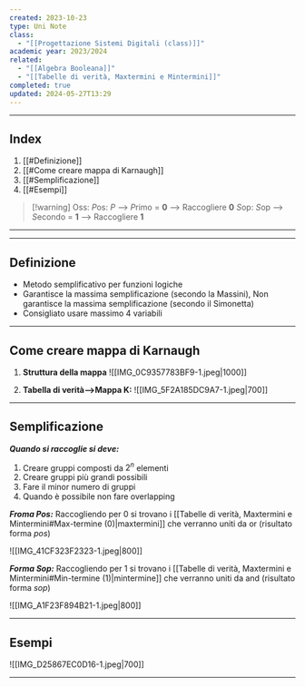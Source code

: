 ```yaml
---
created: 2023-10-23
type: Uni Note
class:
  - "[[Progettazione Sistemi Digitali (class)]]"
academic year: 2023/2024
related:
  - "[[Algebra Booleana]]"
  - "[[Tabelle di verità, Maxtermini e Mintermini]]"
completed: true
updated: 2024-05-27T13:29
---
```

---
## Index
1. [[#Definizione]]
2. [[#Come creare mappa di Karnaugh]]
3. [[#Semplificazione]]
4. [[#Esempi]]

>[!warning] Oss:
>*P*os: *P* --> *P*rimo = **0** --> Raccogliere **0**
>*S*op: *S*op --> *S*econdo  = **1** --> Raccogliere **1**
---

---
## Definizione
- Metodo semplificativo per funzioni logiche 
- Garantisce la massima semplificazione (secondo la Massini), Non garantisce la massima semplificazione (secondo il Simonetta)
- Consigliato usare massimo 4 variabili

---
## Come creare mappa di Karnaugh
1. **Struttura della mappa**
![[IMG_0C9357783BF9-1.jpeg|1000]]

2. **Tabella di verità-->Mappa K:**
![[IMG_5F2A185DC9A7-1.jpeg|700]]

---
## Semplificazione

***Quando si raccoglie si deve:***
1. Creare gruppi composti da $2^n$ elementi
2. Creare gruppi più grandi possibili 
3. Fare il minor numero di gruppi
4. Quando è possibile non fare overlapping 

***Froma Pos:***
Raccogliendo per 0 si trovano i [[Tabelle di verità, Maxtermini e Mintermini#Max-termine (0)|maxtermini]] che verranno uniti da or (risultato forma *pos*)

![[IMG_41CF323F2323-1.jpeg|800]]

***Forma Sop:***
Raccogliendo per 1 si trovano i [[Tabelle di verità, Maxtermini e Mintermini#Min-termine (1)|mintermine]] che verranno uniti da and (risultato forma *sop*)

![[IMG_A1F23F894B21-1.jpeg|800]]

---
## Esempi

![[IMG_D25867EC0D16-1.jpeg|700]]

---